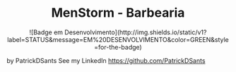 <h1 align="center"> MenStorm - Barbearia </h1>

<p align="center">
![Badge em Desenvolvimento](http://img.shields.io/static/v1?label=STATUS&message=EM%20DESENVOLVIMENTO&color=GREEN&style=for-the-badge)
</p>

by PatrickDSants See my LinkedIn https://github.com/PatrickDSants
